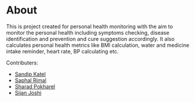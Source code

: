 # About
This is project created for personal health monitoring with the aim to monitor the personal health including symptoms checking, disease identification and prevention and cure suggestion accordingly. It also calculates personal health metrics like BMI calculation, water and medicine intake reminder, heart rate, BP calculating etc.





Contributers:
- [Sandip Katel](https://github.com/sandipkatel)
- [Saphal Rimal](https://github.com/saphalr)
- [Sharad Pokharel](https://github.com/sharadpokharel108)
- [Sijan Joshi](https://github.com/YellowFlash27)
